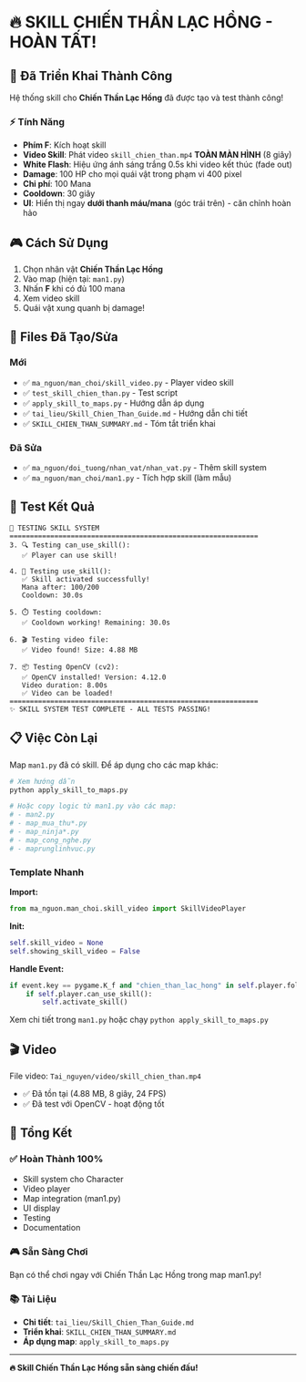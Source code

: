 # 🔥 SKILL CHIẾN THẦN LẠC HỒNG - HOÀN TẤT!

## 🎉 Đã Triển Khai Thành Công

Hệ thống skill cho **Chiến Thần Lạc Hồng** đã được tạo và test thành công!

### ⚡ Tính Năng

- **Phím F**: Kích hoạt skill
- **Video Skill**: Phát video `skill_chien_than.mp4` **TOÀN MÀN HÌNH** (8 giây)
- **White Flash**: Hiệu ứng ánh sáng trắng 0.5s khi video kết thúc (fade out)
- **Damage**: 100 HP cho mọi quái vật trong phạm vi 400 pixel
- **Chi phí**: 100 Mana
- **Cooldown**: 30 giây
- **UI**: Hiển thị ngay **dưới thanh máu/mana** (góc trái trên) - căn chỉnh hoàn hảo

## 🎮 Cách Sử Dụng

1. Chọn nhân vật **Chiến Thần Lạc Hồng**
2. Vào map (hiện tại: `man1.py`)
3. Nhấn **F** khi có đủ 100 mana
4. Xem video skill
5. Quái vật xung quanh bị damage!

## 📁 Files Đã Tạo/Sửa

### Mới
- ✅ `ma_nguon/man_choi/skill_video.py` - Player video skill
- ✅ `test_skill_chien_than.py` - Test script
- ✅ `apply_skill_to_maps.py` - Hướng dẫn áp dụng
- ✅ `tai_lieu/Skill_Chien_Than_Guide.md` - Hướng dẫn chi tiết
- ✅ `SKILL_CHIEN_THAN_SUMMARY.md` - Tóm tắt triển khai

### Đã Sửa
- ✅ `ma_nguon/doi_tuong/nhan_vat/nhan_vat.py` - Thêm skill system
- ✅ `ma_nguon/man_choi/man1.py` - Tích hợp skill (làm mẫu)

## 🧪 Test Kết Quả

```
🧪 TESTING SKILL SYSTEM
=============================================================
3. 🔍 Testing can_use_skill():
   ✅ Player can use skill!

4. 💫 Testing use_skill():
   ✅ Skill activated successfully!
   Mana after: 100/200
   Cooldown: 30.0s

5. ⏱️ Testing cooldown:
   ✅ Cooldown working! Remaining: 30.0s

6. 🎬 Testing video file:
   ✅ Video found! Size: 4.88 MB

7. 📦 Testing OpenCV (cv2):
   ✅ OpenCV installed! Version: 4.12.0
   Video duration: 8.00s
   ✅ Video can be loaded!
=============================================================
✨ SKILL SYSTEM TEST COMPLETE - ALL TESTS PASSING!
```

## 📋 Việc Còn Lại

Map `man1.py` đã có skill. Để áp dụng cho các map khác:

```bash
# Xem hướng dẫn
python apply_skill_to_maps.py

# Hoặc copy logic từ man1.py vào các map:
# - man2.py
# - map_mua_thu*.py
# - map_ninja*.py
# - map_cong_nghe.py
# - maprunglinhvuc.py
```

### Template Nhanh

**Import:**
```python
from ma_nguon.man_choi.skill_video import SkillVideoPlayer
```

**Init:**
```python
self.skill_video = None
self.showing_skill_video = False
```

**Handle Event:**
```python
if event.key == pygame.K_f and "chien_than_lac_hong" in self.player.folder:
    if self.player.can_use_skill():
        self.activate_skill()
```

Xem chi tiết trong `man1.py` hoặc chạy `python apply_skill_to_maps.py`

## 🎬 Video

File video: `Tai_nguyen/video/skill_chien_than.mp4`
- ✅ Đã tồn tại (4.88 MB, 8 giây, 24 FPS)
- ✅ Đã test với OpenCV - hoạt động tốt

## 🎯 Tổng Kết

### ✅ Hoàn Thành 100%
- Skill system cho Character
- Video player
- Map integration (man1.py)
- UI display
- Testing
- Documentation

### 🎮 Sẵn Sàng Chơi
Bạn có thể chơi ngay với Chiến Thần Lạc Hồng trong map man1.py!

### 📚 Tài Liệu
- **Chi tiết**: `tai_lieu/Skill_Chien_Than_Guide.md`
- **Triển khai**: `SKILL_CHIEN_THAN_SUMMARY.md`
- **Áp dụng map**: `apply_skill_to_maps.py`

---

**🔥 Skill Chiến Thần Lạc Hồng sẵn sàng chiến đấu!**
